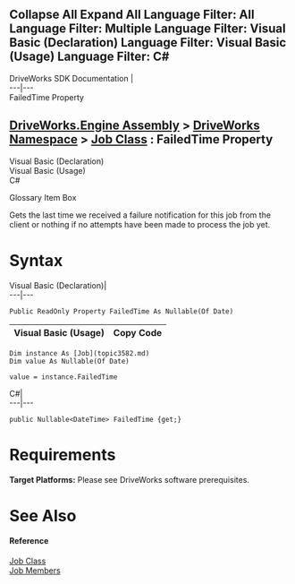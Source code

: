 Collapse All Expand All Language Filter: All  Language Filter: Multiple  Language Filter: Visual Basic (Declaration) Language Filter: Visual Basic (Usage) Language Filter: C#  
---  
DriveWorks SDK Documentation  |   
---|---  
FailedTime Property   
  
[DriveWorks.Engine Assembly](topic2156.md) > [DriveWorks Namespace](topic2159.md) > [Job Class](topic3582.md) : FailedTime Property  
---  
  
Visual Basic (Declaration)    
Visual Basic (Usage)    
C# 

Glossary Item Box

Gets the last time we received a failure notification for this job from the client or nothing if no attempts have been made to process the job yet. 

# Syntax

Visual Basic (Declaration)|   
---|---  
      
    
    Public ReadOnly Property FailedTime As Nullable(Of Date)  
  
Visual Basic (Usage)| Copy Code  
---|---  
      
    
    Dim instance As [Job](topic3582.md)
    Dim value As Nullable(Of Date)
     
    value = instance.FailedTime  
  
C#|   
---|---  
      
    
    public Nullable<DateTime> FailedTime {get;}  
  
# Requirements

**Target Platforms:** Please see DriveWorks software prerequisites.

# See Also

#### Reference

[Job Class](topic3582.md)   
[Job Members](topic3583.md)


